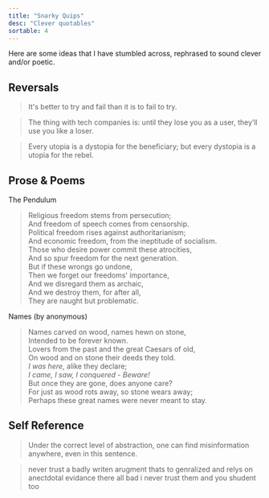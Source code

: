 ```yaml
---
title: "Snarky Quips"
desc: "Clever quotables"
sortable: 4
---
```


Here are some ideas that I have stumbled across, rephrased to sound clever and/or poetic.

## Reversals

>It's better to try and fail than it is to fail to try.

>The thing with tech companies is: until they lose you as a user, they’ll use you like a loser.

>Every utopia is a dystopia for the beneficiary; but every dystopia is a utopia for the rebel.

## Prose & Poems

The Pendulum  
>Religious freedom stems from persecution;  
>And freedom of speech comes from censorship.  
>Political freedom rises against authoritarianism;  
>And economic freedom, from the ineptitude of socialism.  
>Those who desire power commit these atrocities,  
>And so spur freedom for the next generation.  
>But if these wrongs go undone,  
>Then we forget our freedoms' importance,  
>And we disregard them as archaic,  
>And we destroy them, for after all,  
>They are naught but problematic.  

Names (by anonymous)  
>Names carved on wood, names hewn on stone,  
>Intended to be forever known.  
>Lovers from the past and the great Caesars of old,  
>On wood and on stone their deeds they told.  
>_I was here_, alike they declare;  
>_I came, I saw, I conquered - Beware!_  
>But once they are gone, does anyone care?  
>For just as wood rots away, so stone wears away;  
>Perhaps these great names were never meant to stay.  

## Self Reference

>Under the correct level of abstraction, one can find misinformation anywhere, even in this sentence.

>never trust a badly writen arugment thats to genralized and relys on anectdotal evidance there all bad i never trust them and you shudent too
